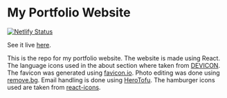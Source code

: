 # My Portfolio Website

[![Netlify Status](https://api.netlify.com/api/v1/badges/219cb173-303d-462d-9291-e98f4c660a60/deploy-status)](https://app.netlify.com/sites/mpofilakis/deploys)

See it live [here](mpofilakis.netlify.app).

This is the repo for my portfolio website. The website is made using React. The language icons used in the about section where taken from [DEVICON](https://devicon.dev/). The favicon was generated using [favicon.io](https://favicon.io/). Photo editing was done using [remove.bg](https://www.remove.bg/). Email handling is done using [HeroTofu](https://herotofu.com/). The hamburger icons used are taken from [react-icons](https://react-icons.github.io/react-icons/).

